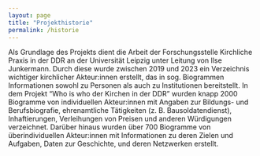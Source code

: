 ```yaml
---
layout: page
title: "Projekthistorie"
permalink: /historie
---
```

Als Grundlage des Projekts dient die Arbeit der Forschungsstelle Kirchliche Praxis in der DDR an der Universität Leipzig unter Leitung von Ilse Junkermann. Durch diese wurde zwischen 2019 und 2023 ein Verzeichnis wichtiger kirchlicher Akteur:innen erstellt, das in sog. Biogrammen Informationen sowohl zu Personen als auch zu Institutionen bereitstellt. In dem Projekt “Who is who der Kirchen in der DDR” wurden knapp 2000 Biogramme von individuellen Akteur:innen mit Angaben zur Bildungs- und Berufsbiografie, ehrenamtliche Tätigkeiten (z. B. Bausoldatendienst), Inhaftierungen, Verleihungen von Preisen und anderen Würdigungen verzeichnet. Darüber hinaus wurden über 700 Biogramme von überindividuellen Akteur:innen mit Informationen zu deren Zielen und Aufgaben, Daten zur Geschichte, und deren Netzwerken erstellt.
